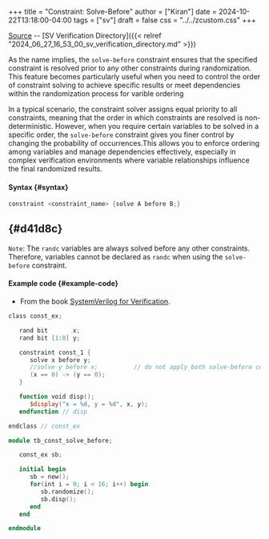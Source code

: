 +++
title = "Constraint: Solve-Before"
author = ["Kiran"]
date = 2024-10-22T13:18:00-04:00
tags = ["sv"]
draft = false
css = "../../zcustom.css"
+++

[Source](https://github.com/24x7fpga/SystemVerilog_Verification/blob/main/sv_verification/const_solve_before/tb_const_solve_before.sv) -- [SV Verification Directory]({{< relref "2024_06_27_16_53_00_sv_verification_directory.md" >}})

As the name implies, the `solve-before` constraint ensures that the specified constraint is resolved prior to any other constraints during randomization. This feature becomes particularly useful when you need to control the order of constraint solving to achieve specific results or meet dependencies within the randomization process for varible ordering

In a typical scenario, the constraint solver assigns equal priority to all constraints, meaning that the order in which constraints are resolved is non-deterministic. However, when you require certain variables to be solved in a specific order, the `solve-before` constraint gives you finer control by changing the probability of occurrences.This allows you to enforce ordering among variables and manage dependencies effectively, especially in complex verification environments where variable relationships influence the final randomized results.


#### Syntax {#syntax}

```verilog
constraint <constraint_name> {solve A before B;}
```


##  {#d41d8c}

`Note`: The `randc` variables are always solved before any other constraints. Therefore, variables cannot be declared as `randc` when using the `solve-before` constraint.


#### Example code {#example-code}

-   From the book [SystemVerilog for Verification](https://link.springer.com/book/10.1007/978-1-4614-0715-7).

<!--listend-->

```verilog
class const_ex;

   rand bit       x;
   rand bit [1:0] y;

   constraint const_1 {
      solve x before y;
      //solve y before x;          // do not apply both solve-before constraint at the same time
      (x == 0) -> (y == 0);
   }

   function void disp();
      $display("x = %d, y = %d", x, y);
   endfunction // disp

endclass // const_ex

module tb_const_solve_before;

   const_ex sb;

   initial begin
      sb = new();
      for(int i = 0; i < 16; i++) begin
         sb.randomize();
         sb.disp();
      end
   end

endmodule
```
